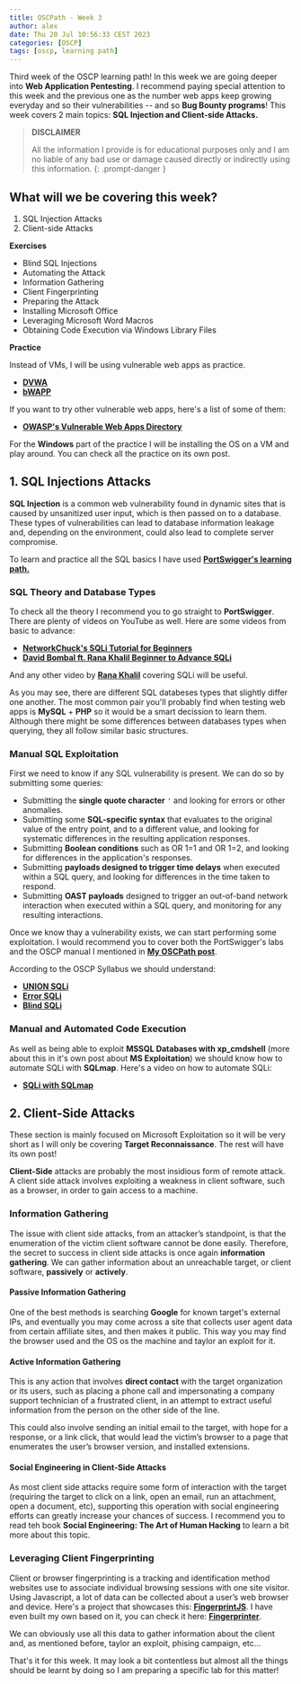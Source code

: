 ```yaml
---
title: OSCPath - Week 3
author: alex
date: Thu 20 Jul 10:56:33 CEST 2023
categories: [OSCP]
tags: [oscp, learning path]
---
```


Third week of the OSCP learning path! In this week we are going deeper into **Web Application Pentesting**. I recommend paying special attention to this week and the previous one as the number web apps keep growing everyday and so their vulnerabilities -- and so **Bug Bounty programs**! This week covers 2 main topics: **SQL Injection and Client-side Attacks.**

> **DISCLAIMER** 
>
> All the information I provide is for educational purposes only and I am no liable of any bad use or damage caused directly or indirectly using this information.
{: .prompt-danger }

## What will we be covering this week?

1. SQL Injection Attacks
2. Client-side Attacks

**Exercises**

- Blind SQL Injections
- Automating the Attack
- Information Gathering
- Client Fingerprinting
- Preparing the Attack
- Installing Microsoft Office
- Leveraging Microsoft Word Macros
- Obtaining Code Execution via Windows Library Files

**Practice**

Instead of VMs, I will be using vulnerable web apps as practice.

- **[DVWA](/posts/dvwa-2023-walkthrough/)** 
- **[bWAPP](/posts/bwapp-2023-walkthrough/)**

If you want to try other vulnerable web apps, here's a list of some of them:

- **[OWASP's Vulnerable Web Apps Directory](https://owasp.org/www-project-vulnerable-web-applications-directory/)**

For the **Windows** part of the practice I will be installing the OS on a VM and play around. You can check all the practice on its own post.

## 1. SQL Injections Attacks

**SQL Injection** is a common web vulnerability found in dynamic sites that is caused by unsanitized user input, which is then passed on to a database. These types of vulnerabilities can lead to database information leakage and, depending on the environment, could also lead to complete server compromise.

To learn and practice all the SQL basics I have used **[PortSwigger's learning path.](https://portswigger.net/web-security/sql-injection)** 

### SQL Theory and Database Types

To check all the theory I recommend you to go straight to **PortSwigger**. There are plenty of videos on YouTube as well. Here are some videos from basic to advance:

- **[NetworkChuck's SQLi Tutorial for Beginners](https://www.youtube.com/watch?v=2OPVViV-GQk&t=379s)**
- **[David Bombal ft. Rana Khalil Beginner to Advance SQLi](https://youtu.be/yusJWttsD5o)**

And any other video by **[Rana Khalil](https://www.youtube.com/@RanaKhalil101)** covering SQLi will be useful.

As you may see, there are different SQL databeses types that slightly differ one another. The most common pair you'll probably find when testing web apps is **MySQL** + **PHP** so it would be a smart decission to learn them. Although there might be some differences between databases types when querying, they all follow similar basic structures.

### Manual SQL Exploitation

First we need to know if any SQL vulnerability is present. We can do so by submitting some queries:

- Submitting the **single quote character** `'` and looking for errors or other anomalies.
- Submitting some **SQL-specific syntax** that evaluates to the original value of the entry point, and to a different value, and looking for systematic differences in the resulting application responses.
- Submitting **Boolean conditions** such as OR 1=1 and OR 1=2, and looking for differences in the application's responses.
- Submitting **payloads designed to trigger time delays** when executed within a SQL query, and looking for differences in the time taken to respond.
- Submitting **OAST payloads** designed to trigger an out-of-band network interaction when executed within a SQL query, and monitoring for any resulting interactions.

Once we know thay a vulnerability exists, we can start performing some exploitation. I would recommend you to cover both the PortSwigger's labs and the OSCP manual I mentioned in **[My OSCPath post](/posts/oscpath)**.

According to the OSCP Syllabus we should understand:

- **[UNION SQLi](https://portswigger.net/web-security/sql-injection/union-attacks)**
- **[Error SQLi](https://portswigger.net/web-security/sql-injection/blind#error-based-sql-injection)**
- **[Blind SQLi](https://portswigger.net/web-security/sql-injection/blind)**

### Manual and Automated Code Execution

As well as being able to exploit **MSSQL Databases with xp_cmdshell** (more about this in it's own post about **MS Exploitation**) we should know how to automate SQLi with **SQLmap**. Here's a video on how to automate SQLi:

- **[SQLi with SQLmap](https://youtu.be/nVj8MUKkzQk)**

## 2. Client-Side Attacks

These section is mainly focused on Microsoft Exploitation so it will be very short as I will only be covering **Target Reconnaissance**. The rest will have its own post! 

**Client-Side** attacks are probably the most insidious form of remote attack. A client side attack involves exploiting a weakness in client software, such as a browser, in order to gain access to a machine.

### Information Gathering

The issue with client side attacks, from an attacker’s standpoint, is that the enumeration of the victim client software cannot be done easily. Therefore, the secret to success in client side attacks is once again **information gathering**. We can gather information about an unreachable target, or client software, **passively** or **actively**.

#### Passive Information Gathering

One of the best methods is searching **Google** for known target's external IPs, and eventually you may come across a site that collects user agent data from certain affiliate sites, and then makes it public. This way you may find the browser used and the OS os the machine and taylor an exploit for it.

#### Active Information Gathering

This is any action that involves **direct contact** with the target organization or its users, such as placing a phone call and impersonating a company support technician of a frustrated client, in an attempt to extract useful information from the person on the other side of the line.

This could also involve sending an initial email to the target, with hope for a response, or a link click, that would lead the victim’s browser to a page that enumerates the user’s
browser version, and installed extensions.

#### Social Engineering in Client-Side Attacks

As most client side attacks require some form of interaction with the target (requiring the target to click on a link, open an email, run an attachment, open a document, etc), supporting this operation with social engineering efforts can greatly increase your chances of success. I recommend you to read teh book **Social Engineering: The Art of Human Hacking** to learn a bit more about this topic.

### Leveraging Client Fingerprinting

Client or browser fingerprinting is a tracking and identification method websites use to associate individual browsing sessions with one site visitor. Using Javascript, a lot of data can be collected about a user’s web browser and device. Here's a project that showcases this: **[FingerprintJS](https://github.com/fingerprintjs/fingerprintjs)**. I have even built my own based on it, you can check it here: **[Fingerprinter](/projects/fingerprinter)**. 

We can obviously use all this data to gather information about the client and, as mentioned before, taylor an exploit, phising campaign, etc...

That's it for this week. It may look a bit contentless but almost all the things should be learnt by doing so I am preparing a specific lab for this matter!